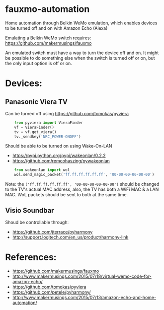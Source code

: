 # fauxmo-automation
Home automation through Belkin WeMo emulation, which enables devices to be turned off and on with Amazon Echo (Alexa)

Emulating a Belkin WeMo switch requires: https://github.com/makermusings/fauxmo

An emulated switch must have a way to turn the device off and on. It might be possible to do something else when the switch is turned off or on, but the only input option is off or on.


# Devices:

## Panasonic Viera TV

Can be turned off using https://github.com/tomokas/pyviera

```python
    from pyviera import VieraFinder
    vf = VieraFinder()
    tv = vf.get_viera()
    tv._sendkey('NRC_POWER-ONOFF')
```

Should be able to be turned on using Wake-On-LAN
- https://pypi.python.org/pypi/wakeonlan/0.2.2
- https://github.com/remcohaszing/pywakeonlan

```python
    from wakeonlan import wol
    wol.send_magic_packet('ff.ff.ff.ff.ff.ff', '00-00-00-00-00-00')
```
Note: the `('ff.ff.ff.ff.ff.ff', '00-00-00-00-00-00')` should be changed to the TV's actual MAC address, also, the TV has both a WiFi MAC & a LAN MAC. WoL packets should be sent to both at the same time.


## Visio Soundbar

Shoud be controllable through:
- https://github.com/jterrace/pyharmony
- http://support.logitech.com/en_us/product/harmony-link

# References:
- https://github.com/makermusings/fauxmo
- http://www.makermusings.com/2015/07/18/virtual-wemo-code-for-amazon-echo/
- https://github.com/tomokas/pyviera
- https://github.com/petele/pyharmony/
- http://www.makermusings.com/2015/07/13/amazon-echo-and-home-automation/
